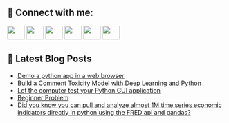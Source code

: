 ## 🔎 Connect with me:
[<img height="32" width="40" src="https://cdn.jsdelivr.net/npm/simple-icons@v5/icons/telegram.svg" />](https://t.me/bullbesh)
[<img height="32" width="40" src="https://cdn.jsdelivr.net/npm/simple-icons@v5/icons/vk.svg" />](https://vk.com/bullbesh)
[<img height="32" width="40" src="https://cdn.jsdelivr.net/npm/simple-icons@v5/icons/twitter.svg" />](https://twitter.com/bullbesh1)
[<img height="32" width="40" src="https://cdn.jsdelivr.net/npm/simple-icons@v5/icons/instagram.svg" />](https://www.instagram.com/bullbesh)
[<img height="32" width="40" src="https://cdn.jsdelivr.net/npm/simple-icons@v5/icons/reddit.svg" />](https://www.reddit.com/user/bullbesh)
[<img height="32" width="40" src="https://cdn.jsdelivr.net/npm/simple-icons@v5/icons/youtube.svg" />](https://www.youtube.com/channel/UCtfjRs6uzgq5mfm8S06WTcg)

## 📕 Latest Blog Posts
<!-- BLOG-POST-LIST:START -->
- [Demo a python app in a web browser](https://www.reddit.com/r/Python/comments/udzqyt/demo_a_python_app_in_a_web_browser/)
- [Build a Comment Toxicity Model with Deep Learning and Python](https://www.reddit.com/r/Python/comments/udzgw0/build_a_comment_toxicity_model_with_deep_learning/)
- [Let the computer test your Python GUI application](https://www.reddit.com/r/Python/comments/udyqv0/let_the_computer_test_your_python_gui_application/)
- [Beginner Problem](https://www.reddit.com/r/Python/comments/udyhcq/beginner_problem/)
- [Did you know you can pull and analyze almost 1M time series economic indicators directly in python using the FRED api and pandas?](https://www.reddit.com/r/Python/comments/udydh5/did_you_know_you_can_pull_and_analyze_almost_1m/)
<!-- BLOG-POST-LIST:END -->
